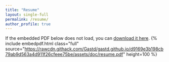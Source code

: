 ```yaml
---
title: "Resume"
layout: single-full
permalink: /resume/
author_profile: true
---
```


If the embedded PDF below does not load, you can [download it here](https://github.com/Gastd/gastd.github.io/raw/master/assets/doc/resume.pdf).
{% include embedpdf.html class="full" source="https://rawcdn.githack.com/Gastd/gastd.github.io/d9169e3b198cb79ab9d563a4d911f26cfeee75be/assets/doc/resume.pdf" height=100 %}
